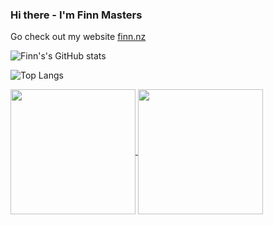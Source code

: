 ### Hi there - I'm Finn Masters
Go check out my website [finn.nz](https://finn.nz)

![Finn's's GitHub stats](https://github-readme-stats.vercel.app/api?username=Fazented&show_icons=true&theme=tokyonight)


![Top Langs](https://github-readme-stats.vercel.app/api/top-langs/?username=Fazented&layout=compact)

<a href="https://github.com/anuraghazra/github-readme-stats">
  <img height=200 align="center" src="https://github-readme-stats.vercel.app/api?username=Fazented" />
</a>
<a href="https://github.com/anuraghazra/convoychat">
  <img height=200 align="center" src="https://github-readme-stats.vercel.app/api/top-langs?username=Fazented&layout=compact&langs_count=8&card_width=320" />
</a>

<!---
onedark Theme
anuraghazra
![Finn's's GitHub stats](https://github-readme-stats.vercel.app/api?username=Fazented&show_icons=true&theme=onedark)

synthwave Theme

![Finn's's GitHub stats](https://github-readme-stats.vercel.app/api?username=Fazented&show_icons=true&theme=synthwave)

dracula Theme

![Finn's's GitHub stats](https://github-readme-stats.vercel.app/api?username=Fazented&show_icons=true&theme=dracula)
--->
